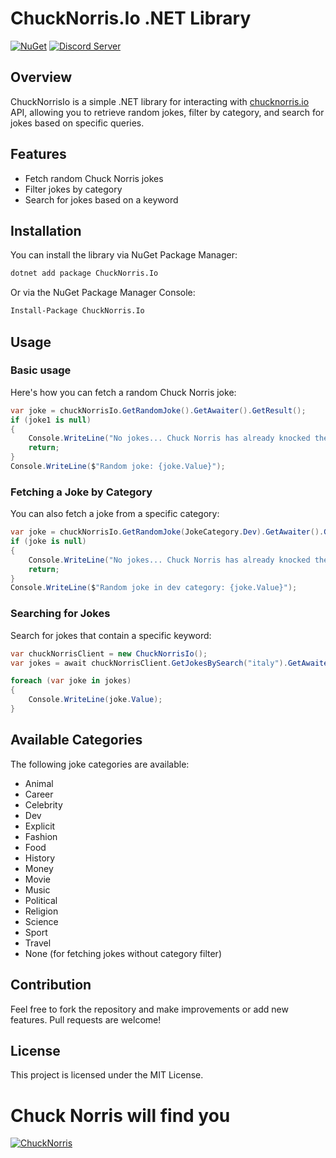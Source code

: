 # ChuckNorris.Io .NET Library
[![NuGet](https://img.shields.io/nuget/v/ChuckNorris.Io.svg?label=NuGet)](https://nuget.org/packages/ChuckNorris.Io)
[![Discord Server](https://img.shields.io/discord/1219353398307065986.svg?label=Discord&color=506de2)](https://discord.gg/wKAbqUPUSZ)

## Overview

ChuckNorrisIo is a simple .NET library for interacting with [chucknorris.io](https://api.chucknorris.io) API, allowing you to retrieve random jokes, filter by category, and search for jokes based on specific queries.

## Features

- Fetch random Chuck Norris jokes
- Filter jokes by category
- Search for jokes based on a keyword

## Installation

You can install the library via NuGet Package Manager:

```bash
dotnet add package ChuckNorris.Io
```

Or via the NuGet Package Manager Console:
```bash
Install-Package ChuckNorris.Io
```
## Usage
### Basic usage
Here's how you can fetch a random Chuck Norris joke:

```csharp
var joke = chuckNorrisIo.GetRandomJoke().GetAwaiter().GetResult();
if (joke1 is null)
{
    Console.WriteLine("No jokes... Chuck Norris has already knocked them all out.");
    return;
}
Console.WriteLine($"Random joke: {joke.Value}");
```

### Fetching a Joke by Category
You can also fetch a joke from a specific category:
```csharp
var joke = chuckNorrisIo.GetRandomJoke(JokeCategory.Dev).GetAwaiter().GetResult();
if (joke is null)
{
    Console.WriteLine("No jokes... Chuck Norris has already knocked them all out.");
    return;
}
Console.WriteLine($"Random joke in dev category: {joke.Value}");
```

### Searching for Jokes
Search for jokes that contain a specific keyword:

```csharp
var chuckNorrisClient = new ChuckNorrisIo();
var jokes = await chuckNorrisClient.GetJokesBySearch("italy").GetAwaiter().GetResult();

foreach (var joke in jokes)
{
    Console.WriteLine(joke.Value);
}
```

## Available Categories
The following joke categories are available:

- Animal
- Career
- Celebrity
- Dev
- Explicit
- Fashion
- Food
- History
- Money
- Movie
- Music
- Political
- Religion
- Science
- Sport
- Travel
- None (for fetching jokes without category filter)

## Contribution

Feel free to fork the repository and make improvements or add new features. Pull requests are welcome!

## License

This project is licensed under the MIT License.

# Chuck Norris will find you
[![ChuckNorris](https://i.imgur.com/9AZqSBT.jpeg)]()